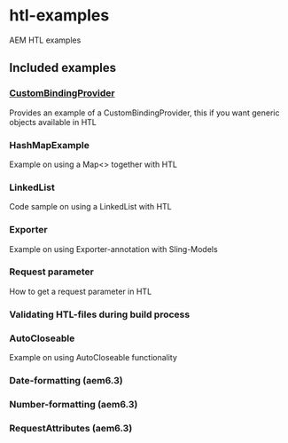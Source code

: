 # htl-examples
AEM HTL examples

## Included examples

### [CustomBindingProvider](/core/src/main/java/com/adobe/examples/htl/core/bindings/CustomBindingProvider.java)
Provides an example of a CustomBindingProvider, this if you want generic objects available in HTL

### HashMapExample
Example on using a Map<> together with HTL

### LinkedList
Code sample on using a LinkedList with HTL

### Exporter
Example on using Exporter-annotation with Sling-Models

### Request parameter
How to get a request parameter in HTL

### Validating HTL-files during build process

### AutoCloseable
Example on using AutoCloseable functionality

### Date-formatting (aem6.3)

### Number-formatting (aem6.3)

### RequestAttributes (aem6.3)



